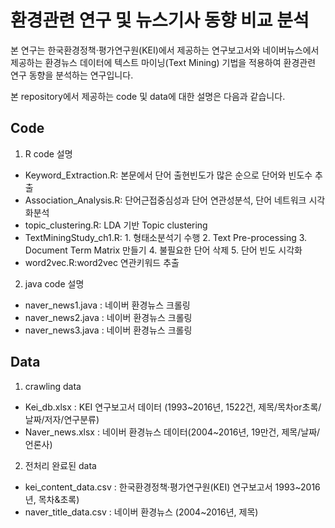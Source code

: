 # 환경관련 연구 및 뉴스기사 동향 비교 분석

본 연구는 한국환경정책·평가연구원(KEI)에서 제공하는 연구보고서와 네이버뉴스에서 제공하는 환경뉴스 데이터에 텍스트 마이닝(Text Mining) 기법을 적용하여 환경관련 연구 동향을 분석하는 연구입니다.

본 repository에서 제공하는 code 및 data에 대한 설명은 다음과 같습니다.

## Code
1. R code 설명
* Keyword_Extraction.R: 본문에서 단어 출현빈도가 많은 순으로 단어와 빈도수 추출
* Association_Analysis.R: 단어근접중심성과 단어 연관성분석, 단어 네트워크 시각화분석 
* topic_clustering.R: LDA 기반 Topic clustering
* TextMiningStudy_ch1.R: 1. 형태소분석기 수행 2. Text Pre-processing 3. Document Term Matrix 만들기 
                         4. 불필요한 단어 삭제 5. 단어 빈도 시각화
* word2vec.R:word2vec 연관키워드 추출

2. java code 설명
* naver_news1.java : 네이버 환경뉴스 크롤링
* naver_news2.java : 네이버 환경뉴스 크롤링
* naver_news3.java : 네이버 환경뉴스 크롤링

## Data
1. crawling data
* Kei_db.xlsx : KEI 연구보고서 데이터 (1993~2016년, 1522건, 제목/목차or초록/날짜/저자/연구분류)
* Naver_news.xlsx : 네이버 환경뉴스 데이터(2004~2016년, 19만건, 제목/날짜/언론사)

2. 전처리 완료된 data
* kei_content_data.csv : 한국환경정책·평가연구원(KEI) 연구보고서 1993~2016년, 목차&초록)
* naver_title_data.csv : 네이버 환경뉴스 (2004~2016년, 제목)
